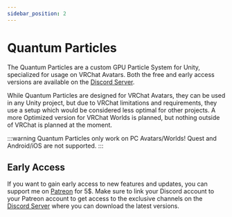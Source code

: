 ```yaml
---
sidebar_position: 2
---
```


# Quantum Particles

The Quantum Particles are a custom GPU Particle System for Unity, specialized for usage on VRChat Avatars.
Both the free and early access versions are available on the [Discord Server](https://discord.gg/Va5VPev).

While Quantum Particles are designed for VRChat Avatars, they can be used in any Unity project, but due to VRChat limitations and requirements, they use a setup which would be considered less optimal for other projects.
A more Optimized version for VRChat Worlds is planned, but nothing outside of VRChat is planned at the moment.

:::warning
Quantum Particles only work on PC Avatars/Worlds! Quest and Android/iOS are not supported.
:::

## Early Access

If you want to gain early access to new features and updates, you can support me on [Patreon](https://www.patreon.com/QuantumLoT) for 5$.
Make sure to link your Discord account to your Patreon account to get access to the exclusive channels on the [Discord Server](https://discord.gg/Va5VPev) where you can download the latest versions.
